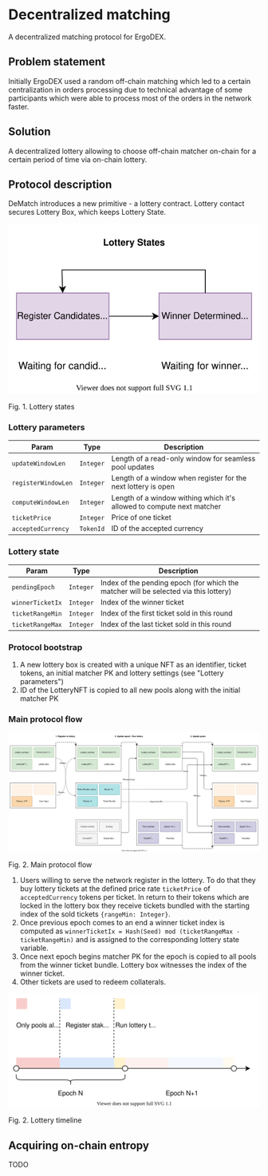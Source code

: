 # Decentralized matching

A decentralized matching protocol for ErgoDEX.

## Problem statement

Initially ErgoDEX used a random off-chain matching which led to a certain centralization in orders processing due to 
technical advantage of some participants which were able to process most of the orders in the network faster.

## Solution

A decentralized lottery allowing to choose off-chain matcher on-chain for a certain period of time via on-chain lottery.

## Protocol description

DeMatch introduces a new primitive - a lottery contract. Lottery contact secures Lottery Box, which keeps Lottery State.

![Alt text](../img/lotterystates.svg)

Fig. 1. Lottery states

### Lottery parameters

| Param               | Type      | Description
|---------------------|-----------|-----------
| `updateWindowLen`   | `Integer` | Length of a read-only window for seamless pool updates
| `registerWindowLen` | `Integer` | Length of a window when register for the next lottery is open
| `computeWindowLen`  | `Integer` | Length of a window withing which it's allowed to compute next matcher
| `ticketPrice`       | `Integer` | Price of one ticket
| `acceptedCurrency`  | `TokenId` | ID of the accepted currency

### Lottery state

| Param            | Type      | Description
|------------------|-----------|-----------
| `pendingEpoch`   | `Integer` | Index of the pending epoch (for which the matcher will be selected via this lottery)
| `winnerTicketIx` | `Integer` | Index of the winner ticket
| `ticketRangeMin` | `Integer` | Index of the first ticket sold in this round
| `ticketRangeMax` | `Integer` | Index of the last ticket sold in this round

### Protocol bootstrap

1. A new lottery box is created with a unique NFT as an identifier, ticket tokens, an initial matcher PK
   and lottery settings (see "Lottery parameters")
2. ID of the LotteryNFT is copied to all new pools along with the initial matcher PK

### Main protocol flow

![Alt text](../img/onchainlottery.svg)

Fig. 2. Main protocol flow

1. Users willing to serve the network register in the lottery. To do that they buy lottery tickets at the defined
   price rate `ticketPrice` of `acceptedCurrency` tokens per ticket. In return to their tokens which are locked in
   the lottery box they receive tickets bundled with the starting index of the sold tickets `{rangeMin: Integer}`.
2. Once previous epoch comes to an end a winner ticket index is computed as
   `winnerTicketIx = Hash(Seed) mod (ticketRangeMax - ticketRangeMin)` and is assigned to the corresponding lottery
   state variable.
3. Once next epoch begins matcher PK for the epoch is copied to all pools from the winner ticket bundle. Lottery box
   witnesses the index of the winner ticket.
4. Other tickets are used to redeem collaterals.

![Alt text](../img/lotterytimeline.svg)

Fig. 2. Lottery timeline

## Acquiring on-chain entropy 

TODO
